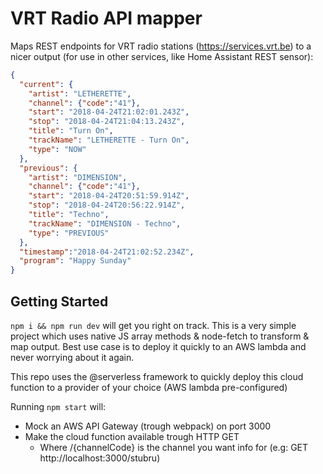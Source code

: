 # VRT Radio API mapper

Maps REST endpoints for VRT radio stations (https://services.vrt.be) to a nicer output (for use in other services, like Home Assistant REST sensor):

```json
{
  "current": {
    "artist": "LETHERETTE",
    "channel": {"code":"41"},
    "start": "2018-04-24T21:02:01.243Z",
    "stop": "2018-04-24T21:04:13.243Z",
    "title": "Turn On",
    "trackName": "LETHERETTE - Turn On",
    "type": "NOW"
  },
  "previous": {
    "artist": "DIMENSION",
    "channel": {"code":"41"},
    "start": "2018-04-24T20:51:59.914Z",
    "stop": "2018-04-24T20:56:22.914Z",
    "title": "Techno",
    "trackName": "DIMENSION - Techno",
    "type": "PREVIOUS"
  },
  "timestamp":"2018-04-24T21:02:52.234Z",
  "program": "Happy Sunday"
}
```

## Getting Started

`npm i && npm run dev` will get you right on track.
This is a very simple project which uses native JS array methods & node-fetch to transform & map output.
Best use case is to deploy it quickly to an AWS lambda and never worrying about it again.

This repo uses the @serverless framework to quickly deploy this cloud function to a provider of your choice (AWS lambda pre-configured)

Running `npm start` will:
- Mock an AWS API Gateway (trough webpack) on port 3000
- Make the cloud function available trough HTTP GET
  + Where /{channelCode} is the channel you want info for (e.g: GET http://localhost:3000/stubru)
